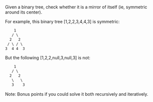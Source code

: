 Given a binary tree, check whether it is a mirror of itself (ie, symmetric around its center).

For example, this binary tree [1,2,2,3,4,4,3] is symmetric:

```txt
    1
   / \
  2   2
 / \ / \
3  4 4  3
```

But the following [1,2,2,null,3,null,3] is not:

```txt
    1
   / \
  2   2
   \   \
   3    3
```

Note:
Bonus points if you could solve it both recursively and iteratively.